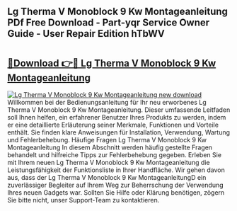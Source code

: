 ## Lg Therma V Monoblock 9 Kw Montageanleitung PDf Free Download - Part-yqr Service Owner Guide - User Repair Edition hTbWV

# <h2><a href="http://df74cc.blite.top/?on=Lg+Therma+V+Monoblock+9+Kw+Montageanleitung">🔗Download 👉🔴 Lg Therma V Monoblock 9 Kw Montageanleitung</a></h2>

[![Lg Therma V Monoblock 9 Kw Montageanleitung new download](https://i.imgur.com/lujVjoI.png)](http://df74cc.blite.top/?on=Lg+Therma+V+Monoblock+9+Kw+Montageanleitung)
Willkommen bei der Bedienungsanleitung für Ihr neu erworbenes Lg Therma V Monoblock 9 Kw Montageanleitung. Dieser umfassende Leitfaden soll Ihnen helfen, ein erfahrener Benutzer Ihres Produkts zu werden, indem er eine detaillierte Erläuterung seiner Merkmale, Funktionen und Vorteile enthält. Sie finden klare Anweisungen für Installation, Verwendung, Wartung und Fehlerbehebung. Häufige Fragen Lg Therma V Monoblock 9 Kw Montageanleitung In diesem Abschnitt werden häufig gestellte Fragen behandelt und hilfreiche Tipps zur Fehlerbehebung gegeben. Erleben Sie mit Ihrem neuen Lg Therma V Monoblock 9 Kw Montageanleitung die Leistungsfähigkeit der Funktionsliste in Ihrer Handfläche. Wir gehen davon aus, dass der Lg Therma V Monoblock 9 Kw MontageanleitungD ein zuverlässiger Begleiter auf Ihrem Weg zur Beherrschung der Verwendung Ihres neuen Gadgets war. Sollten Sie Hilfe oder Klärung benötigen, zögern Sie bitte nicht, unser Support-Team zu kontaktieren.
